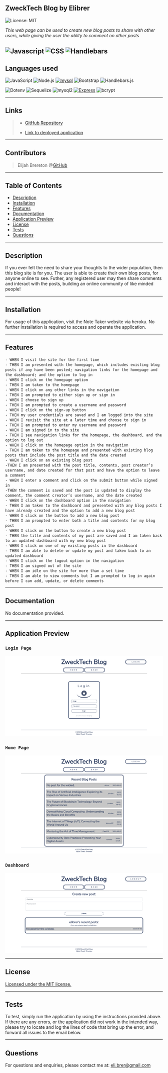 ## ZweckTech Blog by Elibrer 
![License: MIT](https://img.shields.io/badge/License-MIT-yellow.svg)

*This web page can be used to create new blog posts to share with other users, while giving the user the ablity to comment on other posts*

![Javascript](https://img.shields.io/badge/JavaScript-59.3%25-yellow)
![CSS](https://img.shields.io/badge/CSS-22.2%25-purple)
![Handlebars](https://img.shields.io/badge/Handlebars-18.5%25-orange)
---

## Languages used
![JavaScript](https://img.shields.io/badge/JavaScript-323330?style=for-the-badge&logo=javascript&logoColor=F7DF1E) ![Node.js](https://img.shields.io/badge/Node.js-43853D?style=for-the-badge&logo=node.js&logoColor=white) [![mysql](https://img.shields.io/badge/MySQL-00000F?style=for-the-badge&logo=mysql&logoColor=white)](https://www.mysql.com/) ![Bootstrap](https://img.shields.io/badge/Bootstrap-563D7C?style=for-the-badge&logo=bootstrap&logoColor=white) ![Handlebars.js](https://img.shields.io/badge/Handlebars.js-FF7E5F?style=for-the-badge&logo=handlebars.js&logoColor=white)

![Dotenv](https://img.shields.io/badge/dotenv-8.2.0-yellowgreen?style=for-the-badge) ![Sequelize](https://img.shields.io/badge/Sequelize-5.21.7-blue?style=for-the-badge) ![mysql2](https://img.shields.io/badge/MySQL2-2.1.0-blue?style=for-the-badge) [![Express](https://img.shields.io/badge/Express-4.17.1-green.svg?style=for-the-badge)](https://expressjs.com/) ![bcrypt](https://img.shields.io/badge/bcrypt-5.1.0-blue?style=for-the-badge&logo=appveyor) 

---

## Links
> - [GitHub Repository](https://github.com/elibrer/online-tech-blog)
> 
> - [Link to deployed application](https://zweck-tech-blog.herokuapp.com/)

---

## Contributors
> Elijah Brereton @[GitHub](https://github.com/elibrer)

---

## Table of Contents
- [Description](#description)
- [Installation](#installation)
- [Features](#features)
- [Documentation](#documentation)
- [Application Preview](#application-preview)
- [License](#license)
- [Tests](#tests)
- [Questions](#questions)

---

## Description
If you ever felt the need to share your thoughts to the wider population, then this blog site is for you. The user is able to create their own blog posts, for anyone online to see. Futher, any registered user may then share comments and interact with the posts, building an online community of like minded people!

---

## Installation
For usage of this application, visit the Note Taker website via heroku. No further installation is required to access and operate the application.

---

## Features
```
- WHEN I visit the site for the first time
- THEN I am presented with the homepage, which includes existing blog posts if any have been posted; navigation links for the homepage and the dashboard; and the option to log in
- WHEN I click on the homepage option
- THEN I am taken to the homepage
- WHEN I click on any other links in the navigation
- THEN I am prompted to either sign up or sign in
- WHEN I choose to sign up
- THEN I am prompted to create a username and password
- WHEN I click on the sign-up button
- THEN my user credentials are saved and I am logged into the site
- WHEN I revisit the site at a later time and choose to sign in
- THEN I am prompted to enter my username and password
- WHEN I am signed in to the site
- THEN I see navigation links for the homepage, the dashboard, and the option to log out
- WHEN I click on the homepage option in the navigation
- THEN I am taken to the homepage and presented with existing blog posts that include the post title and the date created
- WHEN I click on an existing blog post
-THEN I am presented with the post title, contents, post creator’s username, and date created for that post and have the option to leave a comment
- WHEN I enter a comment and click on the submit button while signed in
-THEN the comment is saved and the post is updated to display the comment, the comment creator’s username, and the date created
- WHEN I click on the dashboard option in the navigation
- THEN I am taken to the dashboard and presented with any blog posts I have already created and the option to add a new blog post
- WHEN I click on the button to add a new blog post
- THEN I am prompted to enter both a title and contents for my blog post
- WHEN I click on the button to create a new blog post
- THEN the title and contents of my post are saved and I am taken back to an updated dashboard with my new blog post
- WHEN I click on one of my existing posts in the dashboard
- THEN I am able to delete or update my post and taken back to an updated dashboard
- WHEN I click on the logout option in the navigation
- THEN I am signed out of the site
- WHEN I am idle on the site for more than a set time
- THEN I am able to view comments but I am prompted to log in again before I can add, update, or delete comments
```

---

## Documentation
No documentation provided.

---

## Application Preview
### `Login Page`
![login page](./public/images/zweck-tech-login.png)
### `Home Page`
![home page](./public/images/zweck-tech_home.png)
### `Dashboard`
![dashboard](./public/images/zweck-tech-dash.png)

---

## License
[Licensed under the MIT license.](https://opensource.org/licenses/MIT)

---

## Tests
To test, simply run the application by using the instructions provided above. If there are any errors, or the application did not work in the intended way, please try to locate and log the lines of code that bring up the error, and forward all issues to the email below.

---

## Questions
For questions and enquiries, please contact me at: 
[eli.brer@gmail.com](eli.brer@gmail.com)